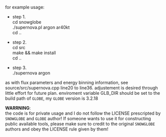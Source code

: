 for example usage:

* step 1.  
    cd snowglobe  
    ./supernova.pl argon ar40kt  
    cd ..  

* step 2.  
    cd src  
    make && make install  
    cd ..  

* step 3.  
    ./supernova argon  


as with flux parameters and energy binning information, see source/src/supernova.cpp 
line20 to line36.
adjustement is desired through little effort for future plan.
enviroment variable GLB_DIR should be set to the build path of ``GLOBE``, my ``GLOBE`` 
version is 3.2.18

**WARRNING**:  
the code is for private usage and I do not follow the LICENSE prescripted by ``SNOWGLOBE`` and
``GLOBE`` author! If someone wants to use it for constructing public available tools, please make
sure to credit to the original ``SNOWGLOBE`` authors and obey the LICENSE rule given by them!
